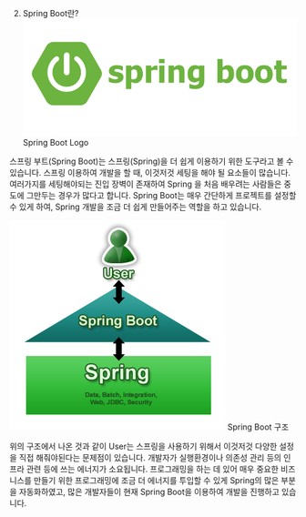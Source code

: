 2. Spring Boot란?
![springboot](springboot1.PNG)
Spring Boot Logo

스프링 부트(Spring Boot)는 스프링(Spring)을 더 쉽게 이용하기 위한 도구라고 볼 수 있습니다. 스프링 이용하여 개발을 할 때, 이것저것 세팅을 해야 될 요소들이 많습니다. 여러가지를 세팅해야되는 진입 장벽이 존재하여 Spring 을 처음 배우려는 사람들은 중도에 그만두는 경우가 많다고 합니다. Spring Boot는 매우 간단하게 프로젝트를 설정할 수 있게 하여, Spring 개발을 조금 더 쉽게 만들어주는 역할을 하고 있습니다.

![springboot](springboot2.PNG)
Spring Boot 구조

위의 구조에서 나온 것과 같이 User는 스프링을 사용하기 위해서 이것저것 다양한 설정을 직접 해줘야된다는 문제점이 있습니다. 개발자가 실행환경이나 의존성 관리 등의 인프라 관련 등에 쓰는 에너지가 소요됩니다. 프로그래밍을 하는 데 있어 매우 중요한 비즈니스를 만들기 위한 프로그래밍에 조금 더 에너지를 투입할 수 있게 Spring의 많은 부분을 자동화하였고, 많은 개발자들이 현재 Spring Boot을 이용하여 개발을 진행하고 있습니다.

